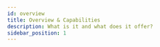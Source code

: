 ```yaml
---
id: overview
title: Overview & Capabilities
description: What is it and what does it offer?
sidebar_position: 1
---
```

